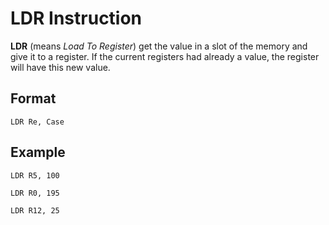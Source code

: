 # LDR Instruction

**LDR** (means *Load To Register*) get the value in a slot of the memory and give it to a register.
If the current registers had already a value, the register will have this new value.

## Format
``LDR Re, Case``

## Example
``LDR R5, 100``

``LDR R0, 195``

``LDR R12, 25``